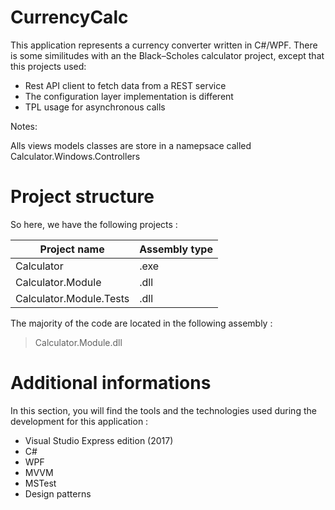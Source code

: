 # CurrencyCalc

This application represents a currency converter written in C#/WPF.
There is some similitudes with an the Black–Scholes calculator project, except that this projects used:

* Rest API client to fetch data from a REST service
* The configuration layer implementation is different
* TPL usage for asynchronous calls

Notes:

Alls views models classes are store in a namepsace called Calculator.Windows.Controllers


# Project structure

So here, we have the following projects :

| Project name                 | Assembly type               |
| ---------------------------- | --------------------------- |
| Calculator                   | .exe                        |
| Calculator.Module            | .dll                        |
| Calculator.Module.Tests      | .dll                        |


The majority of the code are located in the following assembly :

> Calculator.Module.dll 

# Additional informations

In this section, you will find the tools and the technologies used during the development for this application :

* Visual Studio Express edition (2017)
* C#
* WPF
* MVVM
* MSTest
* Design patterns
